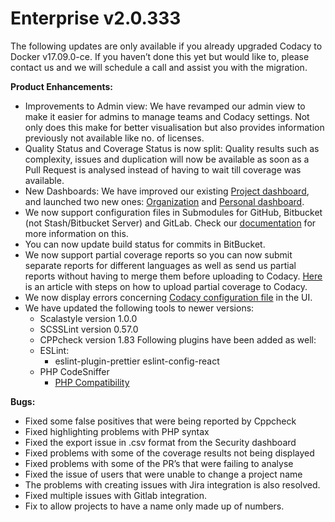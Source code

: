 # Enterprise v2.0.333

The following updates are only available if you already upgraded Codacy
to Docker v17.09.0-ce. If you haven’t done this yet but would like to,
please contact us and we will schedule a call and
assist you with the migration.

**Product Enhancements:**

-   Improvements to Admin view: We have revamped our admin view to make
    it easier for admins to manage teams and Codacy settings. Not only
    does this make for better visualisation but also provides
    information previously not available like no. of licenses.
-   Quality Status and Coverage Status is now split: Quality results
    such as complexity, issues and duplication will now be available as
    soon as a Pull Request is analysed instead of having to wait till
    coverage was available.
-   New Dashboards: We have improved our existing [Project
    dashboard](/hc/en-us/articles/360003890673-Project-Dashboard-How-does-it-work-),
    and launched two new ones:
    [Organization](/hc/en-us/articles/360003863274-Organization-Dashboard-How-does-it-work-)
    and [Personal
    dashboard](/hc/en-us/articles/360003863434-Personal-Dashboard-How-does-it-work-). 
-   We now support configuration files in Submodules for GitHub,
    Bitbucket (not Stash/Bitbucket Server) and GitLab. Check our
    [documentation](/hc/en-us/articles/360005239394)
    for more information on this.
-   You can now update build status for commits in BitBucket.
-   We now support partial coverage reports so you can now submit
    separate reports for different languages as well as send us partial
    reports without having to merge them before uploading to Codacy.
    [Here](https://github.com/codacy/codacy-coverage-reporter/blob/master/docs/advanced/multiple-reports.md)
    is an article with steps on how to upload partial coverage to
    Codacy.
-   We now display errors concerning [Codacy configuration
    file](/hc/en-us/articles/115002130625-Codacy-Configuration-File)
    in the UI.
-   We have updated the following tools to newer versions:
    -   Scalastyle version 1.0.0
    -   SCSSLint version 0.57.0
    -   CPPcheck version 1.83
        Following plugins have been added as well:
    -   ESLint:
        -   eslint-plugin-prettier
            eslint-config-react
    -   PHP CodeSniffer
        -   [PHP
            Compatibility](https://github.com/wimg/PHPCompatibility)

**Bugs:**

-   Fixed some false positives that were being reported by Cppcheck
-   Fixed highlighting problems with PHP syntax
-   Fixed the export issue in .csv format from the Security dashboard
-   Fixed problems with some of the coverage results not being displayed
-   Fixed problems with some of the PR’s that were failing to analyse
-   Fixed the issue of users that were unable to change a project name
-   The problems with creating issues with Jira integration is also
    resolved.
-   Fixed multiple issues with Gitlab integration.
-   Fix to allow projects to have a name only made up of numbers.
